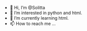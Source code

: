 - 👋 Hi, I’m @Solitta
- 👀 I’m interested in python and html.
- 🌱 I’m currently learning html.
- 📫 How to reach me ...

<!---
Solitta/Solitta is a ✨ special ✨ repository because its `README.md` (this file) appears on your GitHub profile.
You can click the Preview link to take a look at your changes.
--->
